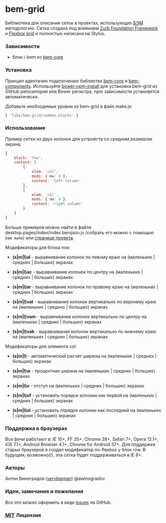 # bem-grid

Библиотека для описания сеток в проектах, использующих [БЭМ](http://ru.bem.info/) методологию. Cетка создана под влиянием [Zurb Foundation Framework](http://foundation.zurb.com/docs/components/grid.html) и [Flexbox grid](http://flexboxgrid.com/) и полностью написана на Stylus.

### Зависимости

- блок i-bem из [bem-core](https//github.com/bem/bem-core)

### Установка

Принцип идентичен подключению библиотек [bem-core](https//github.com/bem/bem-core) и [bem-components](https//github.com/bem/bem-components).
Используйте [bower-npm-install](https://github.com/arikon/bower-npm-install) для установки bem-grid из GitHub репозитория или Bower регистра, npm зависимости установятся автоматически.

Добавьте необходимые уровни из bem-grid в файл make.js:

``` javascript
[ 'libs/bem-grid/common.blocks' ]
```

### Использование

Пример сетки из двух колонок для устройств со средним размером экрана.

``` javascript
{
    block: 'row',
    content: [
        {
            elem: 'col',
            mods: { mw: 6 },
            content: 'left column'
        },
        {
            elem: 'col',
            mods: { mw: 6 },
            content: 'right column'
        }
    ]
}
```

Больше примеров можно найти в файле desktop.pages/index/index.bemjson.js (собрать его можно с помощью `bem make`) или [странице проекта](http://verybigman.github.io/bem-grid).

Модификаторы для блока row:

- __(s|m|l)al__ - выравнивание колонок по левому краю на (маленьких | средних | больших) экранах
- __(s|m|l)ac__ - выравнивание колонок по центру на (маленьких | средних | больших) экранах
- __(s|m|l)ar__ - выравнивание колонок по правому краю на (маленьких | средних | больших) экранах

- __(s|m|l)vat__ - выравнивание колонок вертикально по верхнему краю на (маленьких | средних | больших) экранах
- __(s|m|l)vam__ - выравнивание колонок вертикально по центру на (маленьких | средних | больших) экранах
- __(s|m|l)vab__ - выравнивание колонок вертикально по нижнему краю на (маленьких | средних | больших) экранах

Модификаторы для элемента col:

- __(s|m|l)__ - автоматический расчет ширины на (маленьких | средних | больших) экранах
- __(s|m|l)w__ - процентная ширина на (маленьких | средних | больших) экранах
- __(s|m|l)o__ - отступ на (маленьких | средних | больших) экранах
 
- __(s|m|l)of__ - установить порядок колонки как первой на (маленьких | средних | больших) экранах
- __(s|m|l)ol__ - установить порядок колонки как последней на (маленьких | средних | больших) экранах

### Поддержка в браузерах

Все фичи работают в: IE 10+, FF 25+, Chrome 28+, Safari 7+, Opera 12.1+, iOS 7.1+, Android Browser 4.1+, Chrome for Android 37+. Для поддержки старых браузеров я создал модификатор no-flexbox у блок row. В будущем, возможно(!), эта сетка будет поддерживаться в IE 8+.

### Авторы

Антон Виноградов ([verybigman](https://github.com/verybigman)) @awinogradov

### Идеи, замечания и пожелания

Все это можно оформить в виде [issues](https://github.com/verybigman/bem-grid/issues) на GitHub.

### [MIT](http://en.wikipedia.org/wiki/MIT_License) Лицензия
